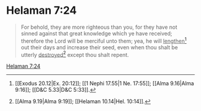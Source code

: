 # Helaman 7:24

> For behold, they are more righteous than you, for they have not sinned against that great knowledge which ye have received; therefore the Lord will be merciful unto them; yea, he will <u>lengthen</u>[^a] out their days and increase their seed, even when thou shalt be utterly <u>destroyed</u>[^b] except thou shalt repent.

[Helaman 7:24](https://www.churchofjesuschrist.org/study/scriptures/bofm/hel/7?lang=eng&id=p24#p24)


[^a]: [[Exodus 20.12|Ex. 20:12]]; [[1 Nephi 17.55|1 Ne. 17:55]]; [[Alma 9.16|Alma 9:16]]; [[D&C 5.33|D&C 5:33]].  
[^b]: [[Alma 9.19|Alma 9:19]]; [[Helaman 10.14|Hel. 10:14]].  
